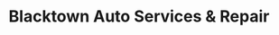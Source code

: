 ---
title: "Blacktown Auto Services & Repair"
url: /grove-city/blacktown-auto-services-und-repair/
shop: Autowerkstatt
---